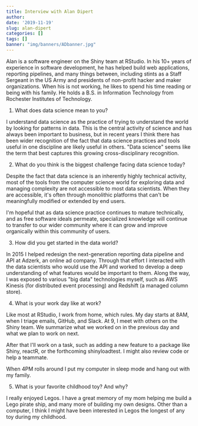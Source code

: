 ```yaml
---
title: Interview with Alan Dipert
author: 
date: '2019-11-19'
slug: alan-dipert
categories: []
tags: []
banner: "img/banners/ADbanner.jpg"
---
```



Alan is a software engineer on the Shiny team at RStudio. In his 10+ years of experience in software development, he has helped build web applications, reporting pipelines, and many things between, including stints as a Staff Sergeant in the US Army and presidents of non-profit hacker and maker organizations.  When his is not working, he likes to spend his time reading or being with his family. He holds a B.S. in Information Technology from Rochester Institutes of Technology.


1) What does data science mean to you?

I understand data science as the practice of trying to understand the world by looking for patterns in data. This is the central activity of science and has always been important to business, but in recent years I think there has been wider recognition of the fact that data science practices and tools useful in one discipline are likely useful in others. "Data science" seems like the term that best captures this growing cross-disciplinary recognition.

2) What do you think is the biggest challenge facing data science today?

Despite the fact that data science is an inherently highly technical activity, most of the tools from the computer science world for exploring data and managing complexity are not accessible to most data scientists. When they are accessible, it's often through monolithic platforms that can't be meaningfully modified or extended by end users.

I'm hopeful that as data science practice continues to mature technically, and as free software ideals permeate, specialized knowledge will continue to transfer to our wider community where it can grow and improve organically within this community of users.

3) How did you get started in the data world?

In 2015 I helped redesign the next-generation reporting data pipeline and API at Adzerk, an online ad company. Through that effort I interacted with the data scientists who would use the API and worked to develop a deep understanding of what features would be important to them. Along the way, I was exposed to various "big data" technologies myself, such as AWS Kinesis (for distributed event processing) and Redshift (a managed column store).

4) What is your work day like at work?

Like most at RStudio, I work from home, which rules. My day starts at 8AM, when I triage emails, GitHub, and Slack. At 9, I meet with others on the Shiny team. We summarize what we worked on in the previous day and what we plan to work on next.

After that I'll work on a task, such as adding a new feature to a package like Shiny, reactR, or the forthcoming shinyloadtest. I might also review code or help a teammate.

When 4PM rolls around I put my computer in sleep mode and hang out with my family.

5) What is your favorite childhood toy? And why?

I really enjoyed Legos. I have a great memory of my mom helping me build a Lego pirate ship, and many more of building my own designs. Other than a computer, I think I might have been interested in Legos the longest of any toy during my childhood.
